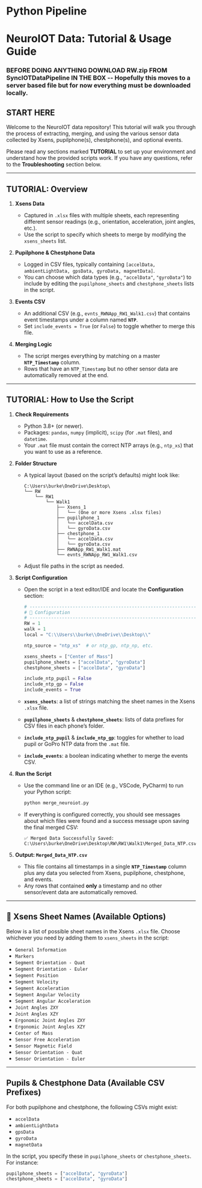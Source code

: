 # Python Pipeline	
# NeuroIOT Data: Tutorial & Usage Guide

### BEFORE DOING ANYTHING DOWNLOAD RW.zip FROM **SyncIOTDataPipeline** IN THE BOX -- Hopefully this moves to a server based file but for now everything must be downloaded locally.

## START HERE
Welcome to the NeuroIOT data repository! This tutorial will walk you through the process of extracting, merging, and using the various sensor data collected by Xsens, pupilphone(s), chestphone(s), and optional events.

Please read any sections marked **TUTORIAL** to set up your environment and understand how the provided scripts work. If you have any questions, refer to the **Troubleshooting** section below.

---

## TUTORIAL: Overview

1. **Xsens Data**  
   - Captured in `.xlsx` files with multiple sheets, each representing different sensor readings (e.g., orientation, acceleration, joint angles, etc.).
   - Use the script to specify which sheets to merge by modifying the `xsens_sheets` list.

2. **Pupilphone & Chestphone Data**  
   - Logged in CSV files, typically containing `[accelData, ambientLightData, gpsData, gyroData, magnetData]`.
   - You can choose which data types (e.g., `"accelData"`, `"gyroData"`) to include by editing the `pupilphone_sheets` and `chestphone_sheets` lists in the script.

3. **Events CSV**  
   - An additional CSV (e.g., `evnts_RWNApp_RW1_Walk1.csv`) that contains event timestamps under a column named **`NTP`**.
   - Set `include_events = True` (or `False`) to toggle whether to merge this file.

4. **Merging Logic**  
   - The script merges everything by matching on a master **`NTP_Timestamp`** column.
   - Rows that have an `NTP_Timestamp` but no other sensor data are automatically removed at the end.

---

## TUTORIAL: How to Use the Script

1. **Check Requirements**
   - Python 3.8+ (or newer).
   - Packages: `pandas`, `numpy` (implicit), `scipy` (for `.mat` files), and `datetime`.
   - Your `.mat` file must contain the correct NTP arrays (e.g., `ntp_xs`) that you want to use as a reference.

2. **Folder Structure**
   - A typical layout (based on the script’s defaults) might look like:

     ```
     C:\Users\burke\OneDrive\Desktop\
     └── RW
         └── RW1
             └── Walk1
                 ├── Xsens_1
                 │   └── (One or more Xsens .xlsx files)
                 ├── pupilphone_1
                 │   └── accelData.csv
                 │   └── gyroData.csv
                 ├── chestphone_1
                 │   └── accelData.csv
                 │   └── gyroData.csv
                 ├── RWNApp_RW1_Walk1.mat
                 └── evnts_RWNApp_RW1_Walk1.csv
     ```

   - Adjust file paths in the script as needed.

3. **Script Configuration**
   - Open the script in a text editor/IDE and locate the **Configuration** section:
     
     ```python
     # -----------------------------------------------------------------------------------
     # 📂 Configuration
     # -----------------------------------------------------------------------------------
     RW = 1
     walk = 1
     local = "C:\\Users\\burke\\OneDrive\\Desktop\\"

     ntp_source = "ntp_xs"  # or ntp_gp, ntp_np, etc.

     xsens_sheets = ["Center of Mass"]
     pupilphone_sheets = ["accelData", "gyroData"]
     chestphone_sheets = ["accelData", "gyroData"]

     include_ntp_pupil = False
     include_ntp_gp = False
     include_events = True
     ```
   - **`xsens_sheets`**: a list of strings matching the sheet names in the Xsens `.xlsx` file.  
   - **`pupilphone_sheets`** & **`chestphone_sheets`**: lists of data prefixes for CSV files in each phone’s folder.  
   - **`include_ntp_pupil`** & **`include_ntp_gp`**: toggles for whether to load pupil or GoPro NTP data from the `.mat` file.  
   - **`include_events`**: a boolean indicating whether to merge the events CSV.

4. **Run the Script**
   - Use the command line or an IDE (e.g., VSCode, PyCharm) to run your Python script:
     ```bash
     python merge_neuroiot.py
     ```
   - If everything is configured correctly, you should see messages about which files were found and a success message upon saving the final merged CSV:
     ```
     ✅ Merged Data Successfully Saved: C:\Users\burke\OneDrive\Desktop\RW\RW1\Walk1\Merged_Data_NTP.csv
     ```

5. **Output: `Merged_Data_NTP.csv`**
   - This file contains all timestamps in a single **`NTP_Timestamp`** column plus any data you selected from Xsens, pupilphone, chestphone, and events.
   - Any rows that contained **only** a timestamp and no other sensor/event data are automatically removed.

---

## 📂 Xsens Sheet Names (Available Options)

Below is a list of possible sheet names in the Xsens `.xlsx` file. Choose whichever you need by adding them to `xsens_sheets` in the script:

- `General Information`
- `Markers`
- `Segment Orientation - Quat`
- `Segment Orientation - Euler`
- `Segment Position`
- `Segment Velocity`
- `Segment Acceleration`
- `Segment Angular Velocity`
- `Segment Angular Acceleration`
- `Joint Angles ZXY`
- `Joint Angles XZY`
- `Ergonomic Joint Angles ZXY`
- `Ergonomic Joint Angles XZY`
- `Center of Mass`
- `Sensor Free Acceleration`
- `Sensor Magnetic Field`
- `Sensor Orientation - Quat`
- `Sensor Orientation - Euler`

---

## Pupils & Chestphone Data (Available CSV Prefixes)

For both pupilphone and chestphone, the following CSVs might exist:
- `accelData`
- `ambientLightData`
- `gpsData`
- `gyroData`
- `magnetData`

In the script, you specify these in `pupilphone_sheets` or `chestphone_sheets`. For instance:
```python
pupilphone_sheets = ["accelData", "gyroData"]
chestphone_sheets = ["accelData", "gyroData"]

